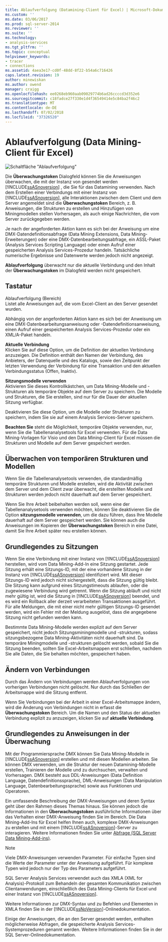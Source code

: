 ```yaml
---
title: Ablaufverfolgung (Datamining-Client für Excel) | Microsoft-Dokumentation
ms.custom: ''
ms.date: 03/06/2017
ms.prod: sql-server-2014
ms.reviewer: ''
ms.suite: ''
ms.technology:
- analysis-services
ms.tgt_pltfrm: ''
ms.topic: conceptual
helpviewer_keywords:
- tracer
- connections
ms.assetid: 4aea3e17-cd0f-48dd-8f22-b54a6c716426
caps.latest.revision: 19
author: minewiskan
ms.author: owend
manager: craigg
ms.openlocfilehash: ee0268eb960aab09029774b6ad26ccccd3d352e6
ms.sourcegitcommit: c18fadce27f330e1d4f36549414e5c84ba2f46c2
ms.translationtype: MT
ms.contentlocale: de-DE
ms.lasthandoff: 07/02/2018
ms.locfileid: "37326520"
---
```

# <a name="trace-data-mining-client-for-excel"></a>Ablaufverfolgung (Data Mining-Client für Excel)
  ![Schaltfläche "Ablaufverfolgung"](media/misc-trace.gif "Schaltfläche \"Ablaufverfolgung\"")  
  
 Die **Überwachungstoken** Dialogfeld können Sie die Anweisungen überwachen, die mit der Instanz von gesendet werden [!INCLUDE[ssASnoversion](../includes/ssasnoversion-md.md)] , die Sie für das Datamining verwenden. Nach dem Erstellen einer Verbindungs mit einer Instanz von [!INCLUDE[ssASnoversion](../includes/ssasnoversion-md.md)], alle Interaktionen zwischen dem Client und dem Server angemeldet sind die **Überwachungstoken** Bereich, z. B. Anweisungen, die Strukturen zu erstellen und Hinzufügen von Miningmodellen stellen Vorhersagen, als auch einige Nachrichten, die vom Server zurückgegeben werden.  
  
 Je nach der angeforderten Aktion kann es sich bei der Anweisung um eine DMX-Datendefinitionsabfrage (Data Mining Extensions, Data Mining-Erweiterungen) oder eine DMX-Datenbearbeitungsabfrage, ein ASSL-Paket (Analysis Services Scripting Language) oder einen Aufruf einer gespeicherten Analysis Services-Prozedur handeln. Tatsächliche numerische Ergebnisse und Datenwerte werden jedoch nicht angezeigt.  
  
 **Ablaufverfolgung** überwacht nur die aktuelle Verbindung und den Inhalt der **Überwachungstoken** im Dialogfeld werden nicht gespeichert.  
  
## <a name="options"></a>Tastatur  
 Ablaufverfolgung (Bereich)  
 Listet alle Anweisungen auf, die vom Excel-Client an den Server gesendet wurden.  
  
 Abhängig von der angeforderten Aktion kann es sich bei der Anweisung um eine DMX-Datenbearbeitungsanweisung oder -Datendefinitionsanweisung, einen Aufruf einer gespeicherten Analysis Services-Prozedur oder ein XML/A-Paket handeln.  
  
 **Aktuelle Verbindung**  
 Klicken Sie auf diese Option, um die Definition der aktuellen Verbindung anzuzeigen. Die Definition enthält den Namen der Verbindung, des Anbieters, der Datenquelle und des Katalogs, sowie den Zeitpunkt der letzten Verwendung der Verbindung für eine Transaktion und den aktuellen Verbindungsstatus (Offen, Inaktiv).  
  
 **Sitzungsmodelle verwenden**  
 Aktivieren Sie dieses Kontrollkästchen, um Data Mining-Modelle und -Strukturen als temporäre Objekte auf dem Server zu speichern. Die Modelle und Strukturen, die Sie erstellen, sind nur für die Dauer der aktuellen Sitzung verfügbar.  
  
 Deaktivieren Sie diese Option, um die Modelle oder Strukturen zu speichern, indem Sie sie auf einem Analysis Services-Server speichern.  
  
 **Beachten Sie** steht die Möglichkeit, temporäre Objekte verwenden, nur, wenn Sie die Tabellenanalysetools für Excel verwenden. Für die Data Mining-Vorlagen für Visio und den Data Mining-Client für Excel müssen die Strukturen und Modelle auf dem Server gespeichert werden.  
  
## <a name="tracing-temporary-structures-and-models"></a>Überwachen von temporären Strukturen und Modellen  
 Wenn Sie die Tabellenanalysetools verwenden, die standardmäßig temporäre Strukturen und Modelle erstellen, wird die Aktivität zwischen dem Server und dem Client zwar überwacht, die erstellten Modelle und Strukturen werden jedoch nicht dauerhaft auf dem Server gespeichert.  
  
 Wenn Sie Ihre Arbeit beibehalten werden soll, wenn eine der Tabellenanalysetools verwenden möchten, können Sie deaktivieren Sie die Option **sitzungsmodelle verwenden**, um die dazu führen, dass Ihre Modelle dauerhaft auf dem Server gespeichert werden. Sie können auch die Anweisungen im Kopieren der **Überwachungstoken** Bereich in eine Datei, damit Sie Ihre Arbeit später neu erstellen können.  
  
## <a name="understanding-sessions"></a>Grundlegendes zu Sitzungen  
 Wenn Sie eine Verbindung mit einer Instanz von [!INCLUDE[ssASnoversion](../includes/ssasnoversion-md.md)] herstellen, wird vom Data Mining-Add-In eine Sitzung gestartet. Jede Sitzung erhält eine Sitzungs-ID, mit der eine vorhandene Sitzung in der Instanz von [!INCLUDE[ssASnoversion](../includes/ssasnoversion-md.md)] identifiziert wird. Mit dieser Sitzungs-ID wird jedoch nicht sichergestellt, dass die Sitzung gültig bleibt. Die Sitzung kann aufgrund eines Sitzungstimeouts ablaufen, oder die zugewiesene Verbindung wird getrennt. Wenn die Sitzung abläuft und nicht mehr gültig ist, wird die Sitzung in [!INCLUDE[ssASnoversion](../includes/ssasnoversion-md.md)] beendet, und es wird ein Rollback aller derzeit verarbeiteten Transaktionen ausgeführt. Für alle Meldungen, die mit einer nicht mehr gültigen Sitzungs-ID gesendet werden, wird ein Fehler mit der Meldung ausgelöst, dass die angegebene Sitzung nicht gefunden werden kann.  
  
 Bestimmte Data Mining-Modelle werden explizit auf dem Server gespeichert, nicht jedoch Sitzungsminingmodelle und -strukturen, sodass sitzungsbezogene Data Mining-Aktivitäten nicht dauerhaft sind. Da temporäre Miningmodelle und -strukturen gelöscht werden, sobald Sie die Sitzung beenden, sollten Sie Excel-Arbeitsmappen erst schließen, nachdem Sie alle Daten, die Sie behalten möchten, gespeichert haben.  
  
## <a name="changing-connections"></a>Ändern von Verbindungen  
 Durch das Ändern von Verbindungen werden Ablaufverfolgungen von vorherigen Verbindungen nicht gelöscht. Nur durch das Schließen der Arbeitsmappe wird die Sitzung entfernt.  
  
 Wenn Sie Verbindungen bei der Arbeit in einer Excel-Arbeitsmappe ändern, wird die Änderung von Verbindungen nicht in erfasst die **Überwachungstoken** Bereich. Um die Namen und den Status der aktuellen Verbindung explizit zu anzuzeigen, klicken Sie auf **aktuelle Verbindung**.  
  
## <a name="understanding-statements-in-the-tracer"></a>Grundlegendes zu Anweisungen in der Überwachung  
 Mit der Programmiersprache DMX können Sie Data Mining-Modelle in [!INCLUDE[ssASnoversion](../includes/ssasnoversion-md.md)] erstellen und mit diesen Modellen arbeiten. Sie können DMX verwenden, um die Struktur der neuen Datamining-Modelle erstellen, Trainieren der Modelle und zu durchsuchen, verwalten und Vorhersagen. DMX besteht aus DDL-Anweisungen (Data Definition Language, Datendefinitionssprache), DML-Anweisungen (Data Manipulation Language, Datenbearbeitungssprache) sowie aus Funktionen und Operatoren.  
  
 Ein umfassende Beschreibung der DMX-Anweisungen und deren Syntax geht über den Rahmen dieses Themas hinaus. Sie können jedoch die Informationen in den **Überwachungstoken** ausführliche Informationen über das Verhalten einer DMX-Anweisung finden Sie im Bereich. Die Data Mining-Add-Ins für Excel helfen Ihnen auch, komplexe DMX-Anweisungen zu erstellen und mit einem [!INCLUDE[ssASnoversion](../includes/ssasnoversion-md.md)]-Server zu interagieren. Weitere Informationen finden Sie unter [Abfrage &#40;SQL Server Data Mining-Add-ins&#41;](query-sql-server-data-mining-add-ins.md).  
  
> [!NOTE]  
>  Viele DMX-Anweisungen verwenden Parameter. Für einfache Typen sind die Werte der Parameter unter der Anweisung aufgeführt. Für komplexe Typen wird jedoch nur der Typ des Parameters aufgeführt.  
  
 SQL Server Analysis Services verwendet auch das XMLA (XML for Analysis)-Protokoll zum Behandeln der gesamten Kommunikation zwischen Clientanwendungen, einschließlich des Data Mining-Clients für Excel und einer Instanz von [!INCLUDE[ssASnoversion](../includes/ssasnoversion-md.md)].  
  
 Weitere Informationen zur DMX-Syntax und zu Befehlen und Elementen in XMLA finden Sie in der [!INCLUDE[ssNoVersion](../includes/ssnoversion-md.md)]-Onlinedokumentation.  
  
 Einige der Anweisungen, die an den Server gesendet werden, enthalten möglicherweise Abfragen, die gespeicherte Analysis Services-Systemprozeduren genannt werden. Weitere Informationen finden Sie in der SQL Server-Onlinedokumentation.  
  
  
